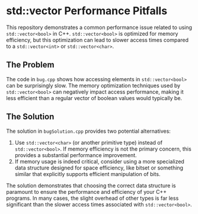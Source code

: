 # std::vector<bool> Performance Pitfalls
This repository demonstrates a common performance issue related to using `std::vector<bool>` in C++.  `std::vector<bool>` is optimized for memory efficiency, but this optimization can lead to slower access times compared to a `std::vector<int>` or `std::vector<char>`. 

## The Problem
The code in `bug.cpp` shows how accessing elements in `std::vector<bool>` can be surprisingly slow. The memory optimization techniques used by `std::vector<bool>` can negatively impact access performance, making it less efficient than a regular vector of boolean values would typically be. 

## The Solution
The solution in `bugSolution.cpp` provides two potential alternatives:

1.  Use `std::vector<char>` (or another primitive type) instead of `std::vector<bool>`. If memory efficiency is not the primary concern, this provides a substantial performance improvement.
2.  If memory usage is indeed critical, consider using a more specialized data structure designed for space efficiency, like bitset or something similar that explicitly supports efficient manipulation of bits. 

The solution demonstrates that choosing the correct data structure is paramount to ensure the performance and efficiency of your C++ programs.  In many cases, the slight overhead of other types is far less significant than the slower access times associated with `std::vector<bool>`. 